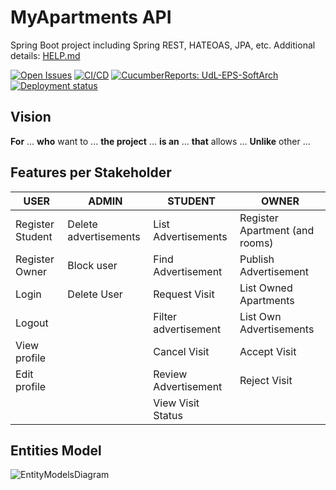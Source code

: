 # MyApartments API

Spring Boot project including Spring REST, HATEOAS, JPA, etc. Additional details: [HELP.md](HELP.md)

[![Open Issues](https://img.shields.io/github/issues-raw/UdL-EPS-SoftArch/myapartments-api?logo=github)](https://github.com/orgs/UdL-EPS-SoftArch/projects/22)
[![CI/CD](https://github.com/UdL-EPS-SoftArch/myapartments-api/actions/workflows/ci-cd.yml/badge.svg)](https://github.com/UdL-EPS-SoftArch/myapartments-api/actions)
[![CucumberReports: UdL-EPS-SoftArch](https://messages.cucumber.io/api/report-collections/faed8ca5-e474-4a1a-a72a-b8e2a2cd69f0/badge)](https://reports.cucumber.io/report-collections/faed8ca5-e474-4a1a-a72a-b8e2a2cd69f0)
[![Deployment status](https://img.shields.io/uptimerobot/status/m795321927-f749cb61c053b61e8da643c3)](https://myapartments-api.fly.dev)

## Vision

**For** ... **who** want to ...
**the project** ... **is an** ...
**that** allows ...
**Unlike** other ...

## Features per Stakeholder

| USER             | ADMIN                         | STUDENT              | OWNER                          |
|------------------|-------------------------------|----------------------|--------------------------------|
| Register Student | Delete advertisements         | List Advertisements  | Register Apartment (and rooms) |
| Register Owner   | Block user                    | Find Advertisement   | Publish Advertisement          |
| Login            | Delete User                   | Request Visit        | List Owned Apartments          |
| Logout           |                               | Filter advertisement | List Own Advertisements        |
| View profile     |                               | Cancel Visit         | Accept Visit                   |
| Edit profile     |                               | Review Advertisement | Reject Visit                   |
|                  |                               | View Visit Status    |                                |

## Entities Model

![EntityModelsDiagram](https://www.plantuml.com/plantuml/svg/5Sqn3i8m30NGdLF00LhlJ6Ne1X9InG5Cuf98YHFPFqBS7fZU-1O76qOjXrFMK4QKOmAwducCt_Ch8utdSB7G5AAOGwlqYDTflM_JrdPSB2Ig7-vigABmYNicazqf2KUdobbfLMHayLkBKkR-_nRH-FCB?v0)
